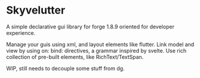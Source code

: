 # Skyvelutter
A simple declarative gui library for forge 1.8.9 oriented for developer experience.

Manage your guis using xml, and layout elements like flutter. Link model and view by using on: bind: directives, a grammar inspired by svelte. Use rich collection of pre-built elements, like RichText/TextSpan.


WIP, still needs to decouple some stuff from dg.